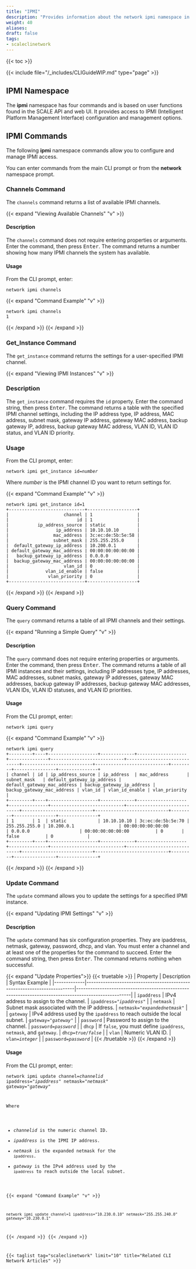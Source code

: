 ```yaml
---
title: "IPMI"
description: "Provides information about the network ipmi namespace in the TrueNAS CLI. Includes command syntax and common commands."
weight: 40
aliases:
draft: false
tags:
- scaleclinetwork
---
```


{{< toc >}}

{{< include file="/_includes/CLIGuideWIP.md" type="page" >}}

## IPMI Namespace

The **ipmi** namespace has four commands and is based on user functions found in the SCALE API and web UI. It provides access to IPMI (Intelligent Platform Management Interface) configuration and management options. 

## IPMI Commands

The following **ipmi** namespace commands allow you to configure and manage IPMI access.

You can enter commands from the main CLI prompt or from the **network** namespace prompt.

### Channels Command

The `channels` command returns a list of available IPMI channels.

{{< expand "Viewing Available Channels" "v" >}}

#### Description

The `channels` command does not require entering properties or arguments.
Enter the command, then press <kbd>Enter</kbd>.
The command returns a number showing how many IPMI channels the system has available.

#### Usage

From the CLI prompt, enter:

`network ipmi channels`

{{< expand "Command Example" "v" >}}
```
network ipmi channels
1
```
{{< /expand >}}
{{< /expand >}}

### Get_Instance Command

The `get_instance` command returns the settings for a user-specified IPMI channel.

{{< expand "Viewing IPMI Instances" "v" >}}

### Description
The `get_instance` command requires the `id` property.
Enter the command string, then press <kbd>Enter</kbd>.
The command returns a table with the specified IPMI channel settings, including the IP address type, IP address, MAC address, subnet mask, gateway IP address, gateway MAC address, backup gateway IP, address, backup gateway MAC address, VLAN ID, VLAN ID status, and VLAN ID priority.

### Usage

From the CLI prompt, enter:

<code>network ipmi get_instance id=<i>number</i></code>

Where *number* is the IPMI channel ID you want to return settings for.

{{< expand "Command Example" "v" >}}
```
network ipmi get_instance id=1
+-----------------------------+-------------------+
|                     channel | 1                 |
|                          id | 1                 |
|           ip_address_source | static            |
|                  ip_address | 10.10.10.10       |
|                 mac_address | 3c:ec:de:5b:5e:58 |
|                 subnet_mask | 255.255.255.0     |
|  default_gateway_ip_address | 10.200.0.1        |
| default_gateway_mac_address | 00:00:00:00:00:00 |
|   backup_gateway_ip_address | 0.0.0.0           |
|  backup_gateway_mac_address | 00:00:00:00:00:00 |
|                     vlan_id | 0                 |
|              vlan_id_enable | false             |
|               vlan_priority | 0                 |
+-----------------------------+-------------------+
```
{{< /expand >}}
{{< /expand >}}

### Query Command

The `query` command returns a table of all IPMI channels and their settings.

{{< expand "Running a Simple Query" "v" >}}

#### Description
The `query` command does not require entering properties or arguments.
Enter the command, then press <kbd>Enter</kbd>.
The command returns a table of all IPMI instances and their settings, including IP addresses type, IP addresses, MAC addresses, subnet masks, gateway IP addresses, gateway MAC addresses, backup gateway IP addresses, backup gateway MAC addresses, VLAN IDs, VLAN ID statuses, and VLAN ID priorities.

#### Usage

From the CLI prompt, enter:

`network ipmi query`

{{< expand "Command Example" "v" >}}
```
network ipmi query
+---------+----+-------------------+-------------+-------------------+---------------+----------------------------+-----------------------------+---------------------------+----------------------------+---------+----------------+---------------+
| channel | id | ip_address_source | ip_address  | mac_address       | subnet_mask   | default_gateway_ip_address | default_gateway_mac_address | backup_gateway_ip_address | backup_gateway_mac_address | vlan_id | vlan_id_enable | vlan_priority |
+---------+----+-------------------+-------------+-------------------+---------------+----------------------------+-----------------------------+---------------------------+----------------------------+---------+----------------+---------------+
| 1       | 1  | static            | 10.10.10.10 | 3c:ec:de:5b:5e:70 | 255.255.255.0 | 10.200.0.1                 | 00:00:00:00:00:00           | 0.0.0.0                   | 00:00:00:00:00:00          | 0       | false          | 0             |
+---------+----+-------------------+-------------+-------------------+---------------+----------------------------+-----------------------------+---------------------------+----------------------------+---------+----------------+---------------+
```
{{< /expand >}}
{{< /expand >}}

### Update Command

The `update` command allows you to update the settings for a specified IPMI instance.

{{< expand "Updating IPMI Settings" "v" >}}

#### Description
The `update` command has six configuration properties. They are ipaddress, netmask, gateway, password, dhcp, and vlan.
You must enter a channel and at least one of the properties for the command to succeed. 
Enter the command string, then press <kbd>Enter</kbd>.
The command returns nothing when successful.

{{< expand "Update Properties">}}
{{< truetable >}}
| Property    | Description                                                             | Syntax Example                                                                                      |
|-------------|-------------------------------------------------------------------------|-----------------------------------------------------------------------------------------------------|
| `ipaddress` | IPv4 address to assign to the channel.                                  | <code>ipaddress=<i>"ipaddress"</i></code>                                                                   |
| `netmask`   | Subnet mask associated with the IP address.                             | <code>netmask=<i>"expandednetmask"</i></code>                                                                   |
| `gateway`   | IPv4 address used by the `ipaddress` to reach outside the local subnet. | <code>gateway=<i>"gateway"</i></code>                                                                   |
| `password`  | Password to assign to the channel.                                      | <code>password=<i>password</i></code>                                                             |
| `dhcp`      | If `false`, you must define `ipaddress`, `netmask`, and `gateway`.      | <code>dhcp=<i>true/false</i></code>                                                           |
| `vlan`      | Numeric VLAN ID.                                                        | <code>vlan=<i>integer</i></code>                                                          |                                                                                                                                              | <code>password=<i>password</i></code>                                                               | 
{{< /truetable >}}
{{< /expand >}}

#### Usage

From the CLI prompt, enter:

<code>network ipmi update channel=<i>channelid</i> ipaddress="<i>ipaddress</i>" netmask="<i>netmask</i>" gateway="<i>gateway</i>"

Where
* *channelid* is the numeric channel ID.
* *ipaddress* is the IPMI IP address.
* *netmask* is the expanded netmask for the `ipaddress`. 
* *gateway* is the IPv4 address used by the `ipaddress` to reach outside the local subnet. 

{{< expand "Command Example" "v" >}}
```
network ipmi update channel=1 ipaddress="10.230.0.10" netmask="255.255.240.0" gateway="10.230.0.1"
```
{{< /expand >}}
{{< /expand >}}

{{< taglist tag="scaleclinetwork" limit="10" title="Related CLI Network Articles" >}}
